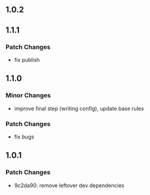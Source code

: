 ## 1.0.2

## 1.1.1
### Patch Changes

- fix publish

## 1.1.0
### Minor Changes

- improve final step (writing config), update base rules
### Patch Changes

- fix bugs

## 1.0.1
### Patch Changes

- 9c2da90: remove leftover dev dependencies
